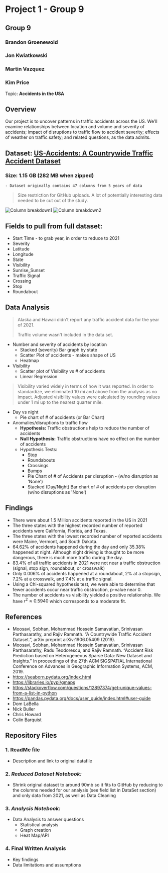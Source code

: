 # Project 1 - Group 9
## Group 9

### Brandon Groenewold
### Jon Kwiatkowski
### Martin Vazquez
### Kim Price
 
Topic: **Accidents in the USA**

## Overview
Our project is to uncover patterns in traffic accidents across the US. We'll examine relationships between location and volume and severity of accidents; impact of disruptions to traffic flow to accident severity; effects of weather on traffic safety; and related questions, as the data admits. 

## Dataset: [US-Accidents: A Countrywide Traffic Accident Dataset](https://smoosavi.org/datasets/us_accidents)
### Size: 1.15 GB (282 MB when zipped)
    - Dataset originally contains 47 columns from 5 years of data
> Size restriction for GitHub uploads. A lot of potentially interesting data needed to be cut out of the study.

![Column breakdown1](/Resources/column_breakdown1.JPG)
![Column breakdown2](/Resources/column_breakdown2.JPG)

## Fields to pull from full dataset:
- Start Time - to grab year, in order to reduce to 2021
- Severity
- Latitude
- Longitude
- State
- Visibility
- Sunrise_Sunset
- Traffic Signal
- Crossing
- Stop
- Roundabout

## Data Analysis
> Alaska and Hawaii didn't report any traffic accident data for the year of 2021.
>
> Traffic volume wasn't included in the data set.
- Number and severity of accidents by location
    - Stacked (severity) Bar graph by state
    - Scatter Plot of accidents - makes shape of US
    - Heatmap
- Visibility
    - Scatter plot of Visibility vs # of accidents
    - Linear Regression
 > Visibility varied widely in terms of how it was reported.  In order to standardize, we eliminated 10 mi and above from the analysis as no impact.  Adjusted visibility values were calculated by rounding values under 1 mi up to the nearest quarter mile.
- Day vs night
    - Pie chart of # of accidents (or Bar Chart)
- Anomalies/disruptions to traffic flow
    - **Hypothesis:**  Traffic obstructions help to reduce the number of accidents
    - **Null Hypothesis:** Traffic obstructions have no effect on the number of accidents
    - Hypothesis Tests:
        - Stop
        - Roundabouts
        - Crossings
        - Bumps
        - Pie Chart of # of Accidents per disruption - (w/no disruption as 'None')
        - Stacked (Day/Night) Bar chart of # of accidents per disruption (w/no disruptions as 'None')

## Findings
- There were about 1.5 Million accidents reported in the US in 2021
- The three states with the highest recorded number of reported accidents were California, Florida, and Texas.
- The three states with the lowest recorded number of reported accidents were Maine, Vermont, and South Dakota.
- 64.62% of accidents happened during the day and only 35.38% happened at night. Although night driving is thought to be more dangerous, there is much more traffic during the day.
- 83.4% of all traffic accidents in 2021 were not near a traffic obstruction (signal, stop sign, roundabout, or crosswalk)
- Only 0.006% of accidents happened at a roundabout, 2% at a stopsign, 7.2% at a crosswalk, and 7.4% at a traffic signal.
- Using a Chi-squared hypothesis test, we were able to determine that fewer accidents occur near traffic obstruction, p-value near 0.
- The number of accidents vs visibility yielded a positive relationship. We have $r^2 \approx 0.5940$ which corresponds to a moderate fit.

## References
 - Moosavi, Sobhan, Mohammad Hossein Samavatian, Srinivasan Parthasarathy, and Rajiv Ramnath. “A Countrywide Traffic Accident Dataset.”, arXiv preprint arXiv:1906.05409 (2019).
 - Moosavi, Sobhan, Mohammad Hossein Samavatian, Srinivasan Parthasarathy, Radu Teodorescu, and Rajiv Ramnath. “Accident Risk Prediction based on Heterogeneous Sparse Data: New Dataset and Insights.” In proceedings of the 27th ACM SIGSPATIAL International Conference on Advances in Geographic Information Systems, ACM, 2019.
 - https://seaborn.pydata.org/index.html
 - https://libraries.io/pypi/gmaps
 - https://stackoverflow.com/questions/12897374/get-unique-values-from-a-list-in-python
 - https://pandas.pydata.org/docs/user_guide/index.html#user-guide
 - Dom LaBella
 - Nick Buller
 - Chris Howard
 - Colin Barquist

## Repository Files

### 1. ReadMe file
- Description and link to original datafile

### 2. _Reduced Dataset Notebook:_ 
- Shrink original dataset to around 90mb so it fits to GitHub by reducing to the columns needed for our analysis (see field list in DataSet section) and only data from 2021, as well as Data Cleaning

### 3. _Analysis Notebook:_  
- Data Analysis to answer questions
    - Statistical analysis
    - Graph creation
    - Heat Map/API
    
### 4. Final Written Analysis
- Key findings
- Data limitations and assumptions